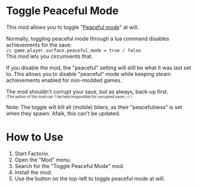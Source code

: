 # Toggle Peaceful Mode

This mod allows you to toggle "[Peaceful mode](https://wiki.factorio.com/index.php?title=World_generator&redirect=no#Peaceful_mode)" at will.

Normally, toggling peaceful mode through a lua command disables achievements for the save:  
`/c game.player.surface.peaceful_mode = true / false`  
This mod lets you circumvents that.

If you disable the mod, the "peaceful" setting will still be what it was last set to. This allows you to disable "peaceful" mode while keeping steam achievements enabled for non-modded games.

The mod shouldn't corrupt your save, but as always, back-up first.  
<sup><sub>(The author of this mod can 't be held responsible for corrupted saves ;-) )</sub></sup>

Note: The toggle will kill all (mobile) biters, as their "peacefulness" is set when they spawn. Afaik, this can't be updated.

# How to Use

1. Start Factorio.
2. Open the "Mod" menu.
3. Search for the "Toggle Peaceful Mode" mod.
4. Install the mod.
5. Use the button on the top-left to toggle peaceful mode at will.